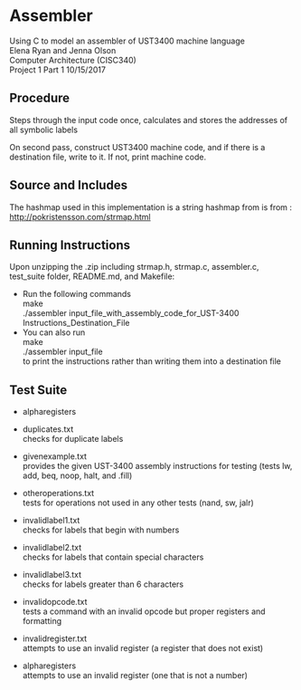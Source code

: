 # Assembler

Using C to model an assembler of UST3400 machine language  
Elena Ryan and Jenna Olson  
Computer Architecture (CISC340)  
Project 1 Part 1 10/15/2017  


## Procedure
Steps through the input code once, calculates and stores the addresses of all symbolic labels

On second pass, construct UST3400 machine code, and if there is a destination file, write to it.  If not, print machine code.

## Source and Includes

The hashmap used in this implementation is a string hashmap from  is from : http://pokristensson.com/strmap.html

## Running Instructions

Upon unzipping the .zip including strmap.h, strmap.c, assembler.c, test_suite folder, README.md, and Makefile:
* Run the following commands  
	  make  
	  ./assembler input_file_with_assembly_code_for_UST-3400 Instructions_Destination_File  
* You can also run  
	   make  
	   ./assembler input_file  
to print the instructions rather than writing them into a destination file

## Test Suite
*	alpharegisters
	
* duplicates.txt  
	checks for duplicate labels

* givenexample.txt  
	provides the given UST-3400 assembly instructions for testing (tests lw, add, beq, noop, halt, and .fill)

* otheroperations.txt  
	tests for operations not used in any other tests (nand, sw, jalr)

* invalidlabel1.txt  
	checks for labels that begin with numbers

* invalidlabel2.txt  
	checks for labels that contain special characters

* invalidlabel3.txt  
	checks for labels greater than 6 characters

* invalidopcode.txt  
	tests a command with an invalid opcode but proper registers and formatting

* invalidregister.txt  
	attempts to use an invalid register (a register that does not exist)

* alpharegisters  
	attempts to use an invalid register (one that is not a number)


